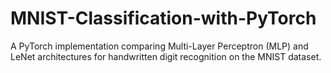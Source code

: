 # MNIST-Classification-with-PyTorch
A PyTorch implementation comparing Multi-Layer Perceptron (MLP) and LeNet architectures for handwritten digit recognition on the MNIST dataset.
